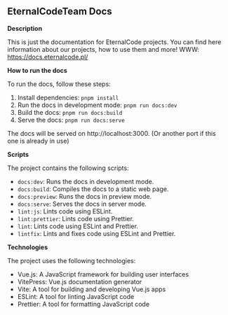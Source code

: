## EternalCodeTeam Docs

**Description**

This is just the documentation for EternalCode projects.
You can find here information about our projects, how to use them and more!
WWW: https://docs.eternalcode.pl/

**How to run the docs**

To run the docs, follow these steps:

1. Install dependencies: `pnpm install`
2. Run the docs in development mode: `pnpm run docs:dev`
3. Build the docs: `pnpm run docs:build`
4. Serve the docs: `pnpm run docs:serve`

The docs will be served on http://localhost:3000. (Or another port if this one is already in use)

**Scripts**

The project contains the following scripts:

* `docs:dev`: Runs the docs in development mode.
* `docs:build`: Compiles the docs to a static web page.
* `docs:preview`: Runs the docs in preview mode.
* `docs:serve`: Serves the docs in server mode.
* `lint:js`: Lints code using ESLint.
* `lint:prettier`: Lints code using Prettier.
* `lint`: Lints code using ESLint and Prettier.
* `lintfix`: Lints and fixes code using ESLint and Prettier.

**Technologies**

The project uses the following technologies:

* Vue.js: A JavaScript framework for building user interfaces
* VitePress: Vue.js documentation generator
* Vite: A tool for building and developing Vue.js apps
* ESLint: A tool for linting JavaScript code
* Prettier: A tool for formatting JavaScript code